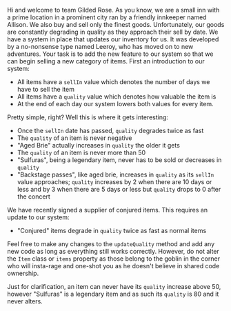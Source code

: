 Hi and welcome to team Gilded Rose. As you know, we are a small inn with a
prime location in a prominent city ran by a friendly innkeeper named
Allison. We also buy and sell only the finest goods. Unfortunately, our
goods are constantly degrading in quality as they approach their sell by
date. We have a system in place that updates our inventory for us. It was
developed by a no-nonsense type named Leeroy, who has moved on to new
adventures. Your task is to add the new feature to our system so that we
can begin selling a new category of items. First an introduction to our
system:

- All items have a `sellIn` value which denotes the number of days we have
  to sell the item
- All items have a `quality` value which denotes how valuable the item is
- At the end of each day our system lowers both values for every item.

Pretty simple, right? Well this is where it gets interesting:

- Once the `sellIn` date has passed, `quality` degrades twice as fast
- The `quality` of an item is never negative
- "Aged Brie" actually increases in `quality` the older it gets
- The `quality` of an item is never more than 50
- "Sulfuras", being a legendary item, never has to be sold or decreases
  in `quality`
- "Backstage passes", like aged brie, increases in `quality` as its `sellIn`
  value approaches; `quality` increases by 2 when there are 10 days or less
  and by 3 when there are 5 days or less but `quality` drops to 0 after the
  concert

We have recently signed a supplier of conjured items. This requires an
update to our system:

- "Conjured" items degrade in `quality` twice as fast as normal items

Feel free to make any changes to the `updateQuality` method and add any
new code as long as everything still works correctly. However, do not
alter the `Item` class or `items` property as those belong to the goblin
in the corner who will insta-rage and one-shot you as he doesn't
believe in shared code ownership.

Just for clarification, an item can never have its `quality` increase
above 50, however "Sulfuras" is a legendary item and as such its
`quality` is 80 and it never alters.